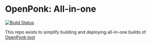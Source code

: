 # OpenPonk: All-in-one

[![Build Status](https://travis-ci.com/OpenPonk/all-in-one.svg?branch=master)](https://travis-ci.com/OpenPonk/all-in-one)

This repo exists to simplify building and deploying all-in-one builds of [OpenPonk tool](https://openponk.org)
